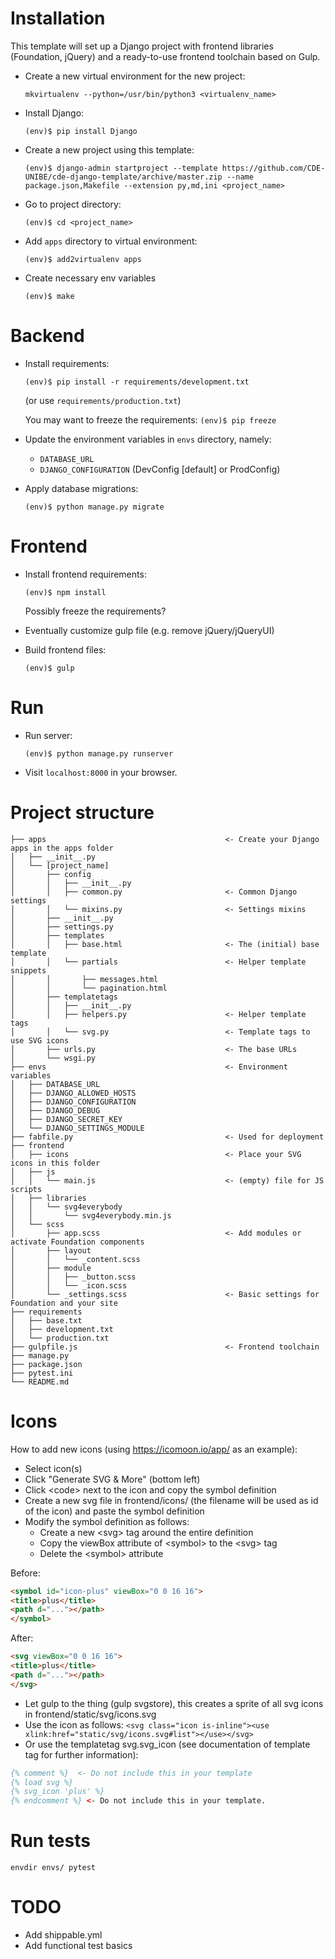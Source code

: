 Installation
============

This template will set up a Django project with frontend libraries (Foundation, jQuery) and a ready-to-use frontend toolchain based on Gulp.

* Create a new virtual environment for the new project:
    ```
    mkvirtualenv --python=/usr/bin/python3 <virtualenv_name>
    ```

* Install Django:
    ```
    (env)$ pip install Django
    ```
    
* Create a new project using this template:
    ```
    (env)$ django-admin startproject --template https://github.com/CDE-UNIBE/cde-django-template/archive/master.zip --name package.json,Makefile --extension py,md,ini <project_name>
    ```

* Go to project directory:
    ```
    (env)$ cd <project_name>
    ```
    
* Add `apps` directory to virtual environment:
    ```
    (env)$ add2virtualenv apps
    ```

* Create necessary env variables
    ```
    (env)$ make
    ```


Backend
=======

* Install requirements:
    ```
    (env)$ pip install -r requirements/development.txt
    ```
    (or use `requirements/production.txt`)
    
    You may want to freeze the requirements: `(env)$ pip freeze`

* Update the environment variables in `envs` directory, namely:
    * `DATABASE_URL`
    * `DJANGO_CONFIGURATION` (DevConfig [default] or ProdConfig)

* Apply database migrations:
    ```
    (env)$ python manage.py migrate
    ```
    
    
Frontend
========

* Install frontend requirements:
    ```
    (env)$ npm install
    ```
    Possibly freeze the requirements?
    
* Eventually customize gulp file (e.g. remove jQuery/jQueryUI)

* Build frontend files:
    ```
    (env)$ gulp
    ```

Run
===

* Run server:
    ```
    (env)$ python manage.py runserver
    ```

* Visit `localhost:8000` in your browser.


Project structure
=================

    ├── apps                                        <- Create your Django apps in the apps folder
    │   ├── __init__.py
    │   └── [project_name]
    │       ├── config
    │       │   ├── __init__.py
    │       │   ├── common.py                       <- Common Django settings
    │       │   └── mixins.py                       <- Settings mixins
    │       ├── __init__.py
    │       ├── settings.py
    │       ├── templates
    │       │   ├── base.html                       <- The (initial) base template
    │       │   └── partials                        <- Helper template snippets
    │       │       ├── messages.html
    │       │       └── pagination.html
    │       ├── templatetags
    │       │   ├── __init__.py
    │       │   ├── helpers.py                      <- Helper template tags
    │       │   └── svg.py                          <- Template tags to use SVG icons
    │       ├── urls.py                             <- The base URLs
    │       └── wsgi.py
    ├── envs                                        <- Environment variables
    │   ├── DATABASE_URL
    │   ├── DJANGO_ALLOWED_HOSTS
    │   ├── DJANGO_CONFIGURATION
    │   ├── DJANGO_DEBUG
    │   ├── DJANGO_SECRET_KEY
    │   └── DJANGO_SETTINGS_MODULE
    ├── fabfile.py                                  <- Used for deployment
    ├── frontend
    │   ├── icons                                   <- Place your SVG icons in this folder
    │   ├── js
    │   │   └── main.js                             <- (empty) file for JS scripts
    │   ├── libraries
    │   │   └── svg4everybody
    │   │       └── svg4everybody.min.js
    │   └── scss
    │       ├── app.scss                            <- Add modules or activate Foundation components
    │       ├── layout
    │       │   └── _content.scss
    │       ├── module
    │       │   ├── _button.scss
    │       │   └── _icon.scss
    │       └── _settings.scss                      <- Basic settings for Foundation and your site
    ├── requirements
    │   ├── base.txt
    │   ├── development.txt
    │   └── production.txt
    ├── gulpfile.js                                 <- Frontend toolchain
    ├── manage.py
    ├── package.json
    ├── pytest.ini
    └── README.md


Icons
=====

How to add new icons (using https://icomoon.io/app/ as an example):
* Select icon(s)
* Click "Generate SVG & More" (bottom left)
* Click \<code> next to the icon and copy the symbol definition
* Create a new svg file in frontend/icons/ (the filename will be used as id of 
    the icon) and paste the symbol definition
* Modify the symbol definition as follows:
    * Create a new \<svg> tag around the entire definition
    * Copy the viewBox attribute of \<symbol> to the \<svg> tag
    * Delete the \<symbol> attribute

Before:
```html
<symbol id="icon-plus" viewBox="0 0 16 16">
<title>plus</title>
<path d="..."></path>
</symbol>
```

After:
```html
<svg viewBox="0 0 16 16">
<title>plus</title>
<path d="..."></path>
</svg>
```

* Let gulp to the thing (gulp svgstore), this creates a sprite of all svg icons 
in frontend/static/svg/icons.svg
* Use the icon as follows: ```<svg class="icon is-inline"><use xlink:href="static/svg/icons.svg#list"></use></svg>```
* Or use the templatetag svg.svg_icon (see documentation of template tag for 
    further information):
    
```djangotemplate
{% comment %}  <- Do not include this in your template
{% load svg %}
{% svg_icon 'plus' %}
{% endcomment %} <- Do not include this in your template.
```


Run tests
=========

```
envdir envs/ pytest
```


TODO
====

* Add shippable.yml
* Add functional test basics
